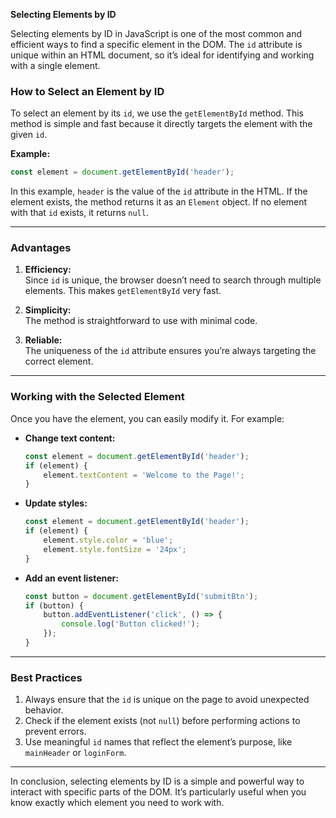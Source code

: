 **Selecting Elements by ID**

Selecting elements by ID in JavaScript is one of the most common and efficient ways to find a specific element in the DOM. The `id` attribute is unique within an HTML document, so it’s ideal for identifying and working with a single element.

### **How to Select an Element by ID**

To select an element by its `id`, we use the `getElementById` method. This method is simple and fast because it directly targets the element with the given `id`.

**Example:**
```javascript
const element = document.getElementById('header');
```

In this example, `header` is the value of the `id` attribute in the HTML. If the element exists, the method returns it as an `Element` object. If no element with that `id` exists, it returns `null`.

---

### **Advantages**
1. **Efficiency:**  
   Since `id` is unique, the browser doesn’t need to search through multiple elements. This makes `getElementById` very fast.

2. **Simplicity:**  
   The method is straightforward to use with minimal code.

3. **Reliable:**  
   The uniqueness of the `id` attribute ensures you’re always targeting the correct element.

---

### **Working with the Selected Element**

Once you have the element, you can easily modify it. For example:

- **Change text content:**
  ```javascript
  const element = document.getElementById('header');
  if (element) {
      element.textContent = 'Welcome to the Page!';
  }
  ```

- **Update styles:**
  ```javascript
  const element = document.getElementById('header');
  if (element) {
      element.style.color = 'blue';
      element.style.fontSize = '24px';
  }
  ```

- **Add an event listener:**
  ```javascript
  const button = document.getElementById('submitBtn');
  if (button) {
      button.addEventListener('click', () => {
          console.log('Button clicked!');
      });
  }
  ```

---

### **Best Practices**
1. Always ensure that the `id` is unique on the page to avoid unexpected behavior.
2. Check if the element exists (not `null`) before performing actions to prevent errors.
3. Use meaningful `id` names that reflect the element’s purpose, like `mainHeader` or `loginForm`.

---

In conclusion, selecting elements by ID is a simple and powerful way to interact with specific parts of the DOM. It’s particularly useful when you know exactly which element you need to work with.
